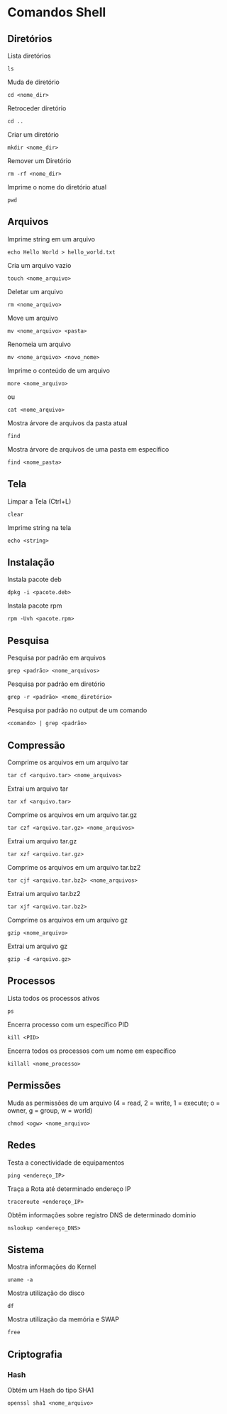 # Comandos Shell

## Diretórios
Lista diretórios
```
ls
```
Muda de diretório
```
cd <nome_dir>
```
Retroceder diretório
```
cd ..
```
Criar um diretório
```
mkdir <nome_dir>
```
Remover um Diretório
```
rm -rf <nome_dir>
```
Imprime o nome do diretório atual
```
pwd
```

## Arquivos
Imprime string em um arquivo
```
echo Hello World > hello_world.txt
```
Cria um arquivo vazio
```
touch <nome_arquivo>
```

Deletar um arquivo
```
rm <nome_arquivo>
```
Move um arquivo
```
mv <nome_arquivo> <pasta>
```
Renomeia um arquivo
```
mv <nome_arquivo> <novo_nome>
```

Imprime o conteúdo de um arquivo
```
more <nome_arquivo>
```
ou
```
cat <nome_arquivo>
```
Mostra árvore de arquivos da pasta atual
```
find
```
Mostra árvore de arquivos de uma pasta em específico
```
find <nome_pasta>
```
## Tela
Limpar a Tela (Ctrl+L)
```
clear
```
Imprime string na tela
```
echo <string>
```
## Instalação
Instala pacote deb
```
dpkg -i <pacote.deb>
```
Instala pacote rpm
```
rpm -Uvh <pacote.rpm>
```

## Pesquisa

Pesquisa por padrão em arquivos
```
grep <padrão> <nome_arquivos>
```
Pesquisa por padrão em diretório
```
grep -r <padrão> <nome_diretório>
```
Pesquisa por padrão no output de um comando
```
<comando> | grep <padrão>
```
## Compressão
Comprime os arquivos em um arquivo tar
```
tar cf <arquivo.tar> <nome_arquivos>
```
Extrai um arquivo tar
```
tar xf <arquivo.tar>
```
Comprime os arquivos em um arquivo tar.gz
```
tar czf <arquivo.tar.gz> <nome_arquivos>
```
Extrai um arquivo tar.gz
```
tar xzf <arquivo.tar.gz>
```
Comprime os arquivos em um arquivo tar.bz2
```
tar cjf <arquivo.tar.bz2> <nome_arquivos>
```
Extrai um arquivo tar.bz2
```
tar xjf <arquivo.tar.bz2>
```
Comprime os arquivos em um arquivo gz
```
gzip <nome_arquivo>
```
Extrai um arquivo gz
```
gzip -d <arquivo.gz>
```

## Processos
Lista todos os processos ativos
```
ps
```
Encerra processo com um específico PID
```
kill <PID>
```
Encerra todos os processos com um nome em específico
```
killall <nome_processo>
```
## Permissões
Muda as permissões de um arquivo (4 = read, 2 = write, 1 = execute; o = owner, g = group, w = world)
```
chmod <ogw> <nome_arquivo>
```
## Redes
Testa a conectividade de equipamentos
```
ping <endereço_IP>
```
Traça a Rota até determinado endereço IP
```
traceroute <endereço_IP>
```
Obtêm informações sobre registro DNS de determinado domínio
```
nslookup <endereço_DNS>
```
## Sistema
Mostra informações do Kernel
```
uname -a
```
Mostra utilização do disco
```
df
```
Mostra utilização da memória e SWAP
```
free
```
## Criptografia
### Hash
Obtém um Hash do tipo SHA1
```
openssl sha1 <nome_arquivo>
```


